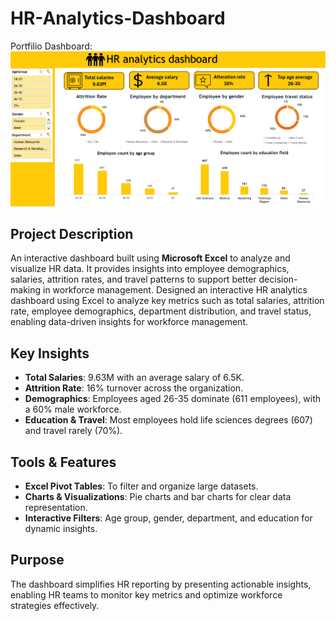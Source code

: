 # HR-Analytics-Dashboard

Portfilio Dashboard:  
![HR Analytics Dashboard](Dashboard.png)


## Project Description  
An interactive dashboard built using **Microsoft Excel** to analyze and visualize HR data. It provides insights into employee demographics, salaries, attrition rates, and travel patterns to support better decision-making in workforce management.
Designed an interactive HR analytics dashboard using Excel to analyze key metrics such as total salaries, attrition rate, employee demographics, department distribution, and travel status, enabling data-driven insights for workforce management.

## Key Insights  
- **Total Salaries**: 9.63M with an average salary of 6.5K.  
- **Attrition Rate**: 16% turnover across the organization.  
- **Demographics**: Employees aged 26-35 dominate (611 employees), with a 60% male workforce.  
- **Education & Travel**: Most employees hold life sciences degrees (607) and travel rarely (70%).  

## Tools & Features  
- **Excel Pivot Tables**: To filter and organize large datasets.  
- **Charts & Visualizations**: Pie charts and bar charts for clear data representation.  
- **Interactive Filters**: Age group, gender, department, and education for dynamic insights.  

## Purpose  
The dashboard simplifies HR reporting by presenting actionable insights, enabling HR teams to monitor key metrics and optimize workforce strategies effectively.



